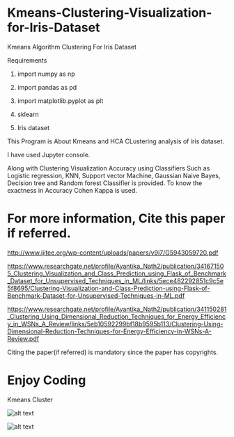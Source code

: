 # Kmeans-Clustering-Visualization-for-Iris-Dataset
Kmeans Algorithm Clustering For Iris Dataset

Requirements

1. import numpy as np

2. import pandas as pd

3. import matplotlib.pyplot as plt

4. sklearn

5. Iris dataset

This Program is About Kmeans and HCA CLustering analysis of iris dataset.

I have used Jupyter console.

Along with Clustering Visualization Accuracy using Classifiers Such as Logistic regression, KNN, Support vector Machine, Gaussian Naive Bayes, Decision tree and Random forest Classifier is provided. To know the exactness in Accuracy Cohen Kappa is used.

# For more information, Cite this paper if referred.

http://www.ijitee.org/wp-content/uploads/papers/v9i7/G5943059720.pdf

https://www.researchgate.net/profile/Ayantika_Nath2/publication/341671505_Clustering_Visualization_and_Class_Prediction_using_Flask_of_Benchmark_Dataset_for_Unsupervised_Techniques_in_ML/links/5ece482292851c9c5e5f8695/Clustering-Visualization-and-Class-Prediction-using-Flask-of-Benchmark-Dataset-for-Unsupervised-Techniques-in-ML.pdf

https://www.researchgate.net/profile/Ayantika_Nath2/publication/341150281_Clustering_Using_Dimensional_Reduction_Techniques_for_Energy_Efficiency_in_WSNs_A_Review/links/5eb10592299bf18b9595b113/Clustering-Using-Dimensional-Reduction-Techniques-for-Energy-Efficiency-in-WSNs-A-Review.pdf

Citing the paper(if referred) is mandatory since the paper has copyrights.

# Enjoy Coding

Kmeans Cluster

![alt text](https://github.com/Ayantika22/Kmeans-and-Hierarchical-Clustering-Visualization-for-Iris-Dataset/blob/master/image.png)

![alt text](https://github.com/Ayantika22/Kmeans-and-Hierarchical-Clustering-Visualization-for-Iris-Dataset/blob/master/HCA%20iris.JPG)


